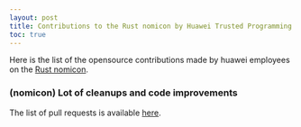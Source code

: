 ```yaml
---
layout: post
title: Contributions to the Rust nomicon by Huawei Trusted Programming 
toc: true
---
```


Here is the list of the opensource contributions made by huawei employees on the [Rust nomicon](https://github.com/rust-lang/nomicon).

### (nomicon) Lot of cleanups and code improvements

The list of pull requests is available [here](https://github.com/rust-lang/nomicon/commits/master?author=JohnTitor&since=20210601).
